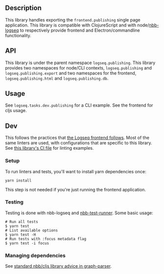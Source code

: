## Description

This library handles exporting the `frontend.publishing` single page
application. This library is compatible with ClojureScript and with
node/[nbb-logseq](https://github.com/logseq/nbb-logseq) to respectively provide
frontend and Electron/commandline functionality.

## API

This library is under the parent namespace `logseq.publishing`. This library
provides two namespaces for node/CLI contexts, `logseq.publishing` and
`logseq.publishing.export` and two namespaces for the frontend,
`logseq.publishing.html` and `logseq.publishing.db`.

## Usage

See `logseq.tasks.dev.publishing` for a CLI example. See the frontend for cljs usage.

## Dev

This follows the practices that [the Logseq frontend
follows](/docs/dev-practices.md). Most of the same linters are used, with
configurations that are specific to this library. See [this library's CI
file](/.github/workflows/publishing.yml) for linting examples.

### Setup

To run linters and tests, you'll want to install yarn dependencies once:
```
yarn install
```

This step is not needed if you're just running the frontend application.

### Testing

Testing is done with nbb-logseq and
[nbb-test-runner](https://github.com/nextjournal/nbb-test-runner). Some basic
usage:

```
# Run all tests
$ yarn test
# List available options
$ yarn test -H
# Run tests with :focus metadata flag
$ yarn test -i focus
```

### Managing dependencies

See [standard nbb/cljs library advice in graph-parser](/deps/graph-parser/README.md#managing-dependencies).
